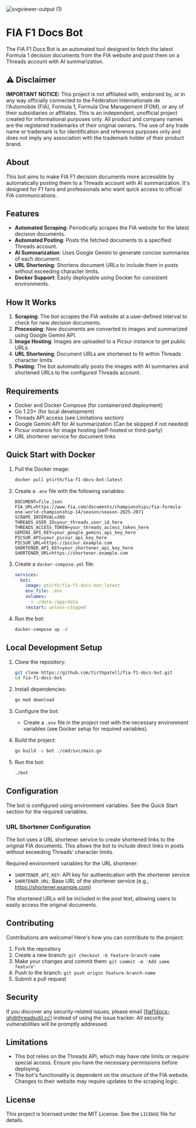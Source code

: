 ![svgviewer-output (1)](https://github.com/user-attachments/assets/af6d1f59-a3e7-44a4-9e53-b82ded41d5ff)

# FIA F1 Docs Bot

The FIA F1 Docs Bot is an automated tool designed to fetch the latest Formula 1 decision documents from the FIA website and post them on a Threads account with AI summarization.

## ⚠️ Disclaimer

**IMPORTANT NOTICE:** This project is not affiliated with, endorsed by, or in any way officially connected to the Fédération Internationale de l'Automobile (FIA), Formula 1, Formula One Management (FOM), or any of their subsidiaries or affiliates. This is an independent, unofficial project created for informational purposes only. All product and company names are the registered trademarks of their original owners. The use of any trade name or trademark is for identification and reference purposes only and does not imply any association with the trademark holder of their product brand.

## About

This bot aims to make FIA F1 decision documents more accessible by automatically posting them to a Threads account with AI summarization. It's designed for F1 fans and professionals who want quick access to official FIA communications.

## Features

- **Automated Scraping**: Periodically scrapes the FIA website for the latest decision documents.
- **Automated Posting**: Posts the fetched documents to a specified Threads account.
- **AI Summarization**: Uses Google Gemini to generate concise summaries of each document.
- **URL Shortening**: Shortens document URLs to include them in posts without exceeding character limits.
- **Docker Support**: Easily deployable using Docker for consistent environments.

## How It Works

1. **Scraping**: The bot scrapes the FIA website at a user-defined interval to check for new decision documents.
2. **Processing**: New documents are converted to images and summarized using Google Gemini API.
3. **Image Hosting**: Images are uploaded to a Picsur instance to get public URLs.
4. **URL Shortening**: Document URLs are shortened to fit within Threads character limits.
5. **Posting**: The bot automatically posts the images with AI summaries and shortened URLs to the configured Threads account.

## Requirements

- Docker and Docker Compose (for containerized deployment)
- Go 1.23+ (for local development)
- Threads API access (see Limitations section)
- Google Gemini API for AI summarization (Can be skipped if not needed)
- Picsur instance for image hosting (self-hosted or third-party)
- URL shortener service for document links

## Quick Start with Docker

1. Pull the Docker image:
   ```sh
   docker pull ptirth/fia-f1-docs-bot:latest
   ```

2. Create a `.env` file with the following variables:
   ```
   DOCUMENT=file.json
   FIA_URL=https://www.fia.com/documents/championships/fia-formula-one-world-championship-14/season/season-2025-2071
   SCRAPE_INTERVAL=300
   THREADS_USER_ID=your_threads_user_id_here
   THREADS_ACCESS_TOKEN=your_threads_access_token_here
   GEMINI_API_KEY=your_google_gemini_api_key_here
   PICSUR_API=your_picsur_api_key_here
   PICSUR_URL=https://picsur.example.com
   SHORTENER_API_KEY=your_shortener_api_key_here
   SHORTENER_URL=https://shortener.example.com
   ```

3. Create a `docker-compose.yml` file:
   ```yaml
   services:
     bot:
       image: ptirth/fia-f1-docs-bot:latest
       env_file: .env
       volumes:
         - ./data:/app/data
       restart: unless-stopped
   ```

4. Run the bot:
   ```sh
   docker-compose up -d
   ```

## Local Development Setup

1. Clone the repository:
   ```sh
   git clone https://github.com/tirthpatell/fia-f1-docs-bot.git
   cd fia-f1-docs-bot
   ```

2. Install dependencies:
   ```sh
   go mod download
   ```

3. Configure the bot:
   - Create a `.env` file in the project root with the necessary environment variables (see Docker setup for required variables).

4. Build the project:
   ```sh
   go build -o bot ./cmd/svc/main.go
   ```

5. Run the bot:
   ```sh
   ./bot
   ```

## Configuration

The bot is configured using environment variables. See the Quick Start section for the required variables.

### URL Shortener Configuration

The bot uses a URL shortener service to create shortened links to the original FIA documents. This allows the bot to include direct links in posts without exceeding Threads' character limits.

Required environment variables for the URL shortener:
- `SHORTENER_API_KEY`: API key for authentication with the shortener service
- `SHORTENER_URL`: Base URL of the shortener service (e.g., https://shortener.example.com)

The shortened URLs will be included in the post text, allowing users to easily access the original documents.

## Contributing

Contributions are welcome! Here's how you can contribute to the project:

1. Fork the repository
2. Create a new branch: `git checkout -b feature-branch-name`
3. Make your changes and commit them: `git commit -m 'Add some feature'`
4. Push to the branch: `git push origin feature-branch-name`
5. Submit a pull request

## Security

If you discover any security-related issues, please email [fiaf1docs-gh@threadsutil.cc] instead of using the issue tracker. All security vulnerabilities will be promptly addressed.

## Limitations

- This bot relies on the Threads API, which may have rate limits or require special access. Ensure you have the necessary permissions before deploying.
- The bot's functionality is dependent on the structure of the FIA website. Changes to their website may require updates to the scraping logic.

## License

This project is licensed under the MIT License. See the `LICENSE` file for details.
